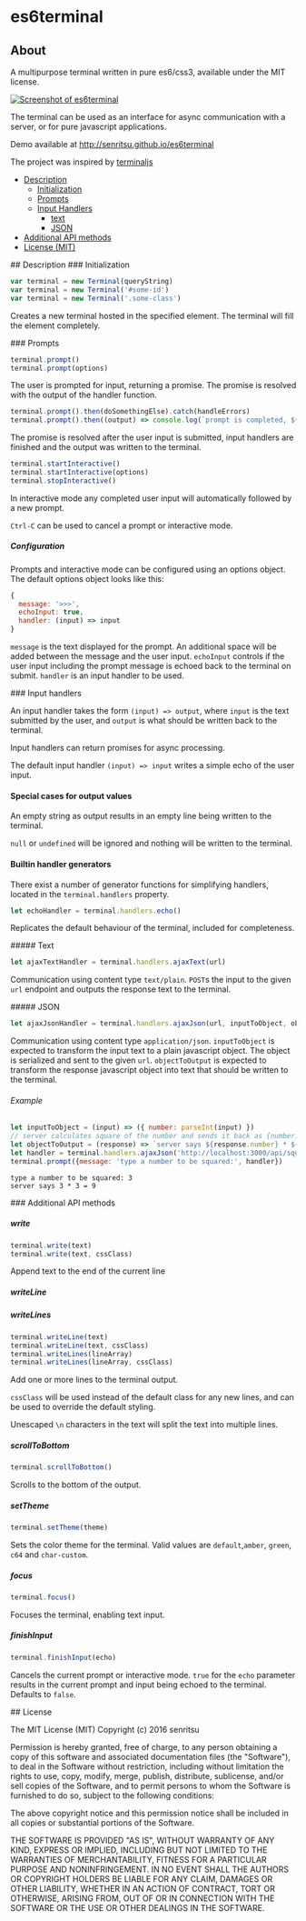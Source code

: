 # es6terminal

## About

A multipurpose terminal written in pure es6/css3, available under the MIT license.

[![Screenshot of es6terminal](https://senritsu.github.io/es6terminal/images/screenshot_01.png)](http://senritsu.github.io/es6terminal)

The terminal can be used as an interface for async communication with a server, or for pure javascript applications.

Demo available at http://senritsu.github.io/es6terminal

The project was inspired by [terminaljs](https://github.com/eosterberg/terminaljs)

- [Description](#desc)
  - [Initialization](#init)
  - [Prompts](#prompts)
  - [Input Handlers](#handlers)
    - [text](#text)
    - [JSON](#json)
- [Additional API methods](#api)
- [License (MIT)](#license)

<a name="desc"/>
## Description

<a name="init"/>
### Initialization

```javascript
var terminal = new Terminal(queryString)
var terminal = new Terminal('#some-id')
var terminal = new Terminal('.some-class')
```

Creates a new terminal hosted in the specified element. The terminal will fill the element completely.

<a name="prompts"/>
### Prompts

```javascript
terminal.prompt()
terminal.prompt(options)
```
The user is prompted for input, returning a promise. The promise is resolved with the output of the handler function.

```javascript
terminal.prompt().then(doSomethingElse).catch(handleErrors)
terminal.prompt().then((output) => console.log(`prompt is completed, ${output} was written to the terminal.`))
```

The promise is resolved after the user input is submitted, input handlers are finished and the output was written to the terminal.

```javascript
terminal.startInteractive()
terminal.startInteractive(options)
terminal.stopInteractive()
```

In interactive mode any completed user input will automatically followed by a new prompt.

`Ctrl-C` can be used to cancel a prompt or interactive mode.

##### Configuration

Prompts and interactive mode can be configured using an options object. The default options object looks like this:

```javascript
{
  message: '>>>',
  echoInput: true,
  handler: (input) => input
}
```

`message` is the text displayed for the prompt. An additional space will be added between the message and the user input.
`echoInput` controls if the user input including the prompt message is echoed back to the terminal on submit.
`handler` is an input handler to be used.

<a name="handlers"/>
### Input handlers

An input handler takes the form `(input) => output`, where `input` is the text submitted by the user, and `output` is what should be written back to the terminal.

Input handlers can return promises for async processing.

The default input handler `(input) => input` writes a simple echo of the user input.

#### Special cases for output values

An empty string as output results in an empty line being written to the terminal. 

`null` or `undefined` will be ignored and nothing will be written to the terminal.

#### Builtin handler generators

There exist a number of generator functions for simplifying handlers, located in the `terminal.handlers` property.

```javascript
let echoHandler = terminal.handlers.echo()
```

Replicates the default behaviour of the terminal, included for completeness.

<a name="text"/>
##### Text

```javascript
let ajaxTextHandler = terminal.handlers.ajaxText(url)
```

Communication using content type `text/plain`. `POST`s the input to the given `url` endpoint and outputs the response text to the terminal.

<a name="json"/>
##### JSON

```javascript
let ajaxJsonHandler = terminal.handlers.ajaxJson(url, inputToObject, objectToOutput)
```

Communication using content type `application/json`. `inputToObject` is expected to transform the input text to a plain javascript object. The object is serialized and sent to the given `url`. `objectToOutput` is expected to transform the response javascript object into text that should be written to the terminal.

###### Example

```javascript
let inputToObject = (input) => ({ number: parseInt(input) })
// server calculates square of the number and sends it back as {number: x, square: y}
let objectToOutput = (response) => `server says ${response.number} * ${response.number} = ${response.squared}`
let handler = terminal.handlers.ajaxJson('http://localhost:3000/api/square', inputToObject, objectToOutput)
terminal.prompt({message: 'type a number to be squared:', handler})
```

```
type a number to be squared: 3
server says 3 * 3 = 9
```

<a name="api"/>
### Additional API methods

##### write

```javascript
terminal.write(text)
terminal.write(text, cssClass)
```

Append text to the end of the current line

##### writeLine
##### writeLines

```javascript
terminal.writeLine(text)
terminal.writeLine(text, cssClass)
terminal.writeLines(lineArray)
terminal.writeLines(lineArray, cssClass)
```

Add one or more lines to the terminal output.

`cssClass` will be used instead of the default class for any new lines, and can be used to override the default styling.

Unescaped `\n` characters in the text will split the text into multiple lines.

##### scrollToBottom

```javascript
terminal.scrollToBottom()
```

Scrolls to the bottom of the output.

##### setTheme

```javascript
terminal.setTheme(theme)
```

Sets the color theme for the terminal. Valid values are `default`,`amber`, `green`, `c64` and `char-custom`.

##### focus

```javascript
terminal.focus()
```

Focuses the terminal, enabling text input.

##### finishInput

```javascript
terminal.finishInput(echo)
```

Cancels the current prompt or interactive mode. `true` for the `echo` parameter results in the current prompt and input being echoed to the terminal. Defaults to `false`.

<a name="license"/>
## License

The MIT License (MIT)
Copyright (c) 2016 senritsu

Permission is hereby granted, free of charge, to any person obtaining a copy of this software and associated documentation files (the "Software"), to deal in the Software without restriction, including without limitation the rights to use, copy, modify, merge, publish, distribute, sublicense, and/or sell copies of the Software, and to permit persons to whom the Software is furnished to do so, subject to the following conditions:

The above copyright notice and this permission notice shall be included in all copies or substantial portions of the Software.

THE SOFTWARE IS PROVIDED "AS IS", WITHOUT WARRANTY OF ANY KIND, EXPRESS OR IMPLIED, INCLUDING BUT NOT LIMITED TO THE WARRANTIES OF MERCHANTABILITY, FITNESS FOR A PARTICULAR PURPOSE AND NONINFRINGEMENT. IN NO EVENT SHALL THE AUTHORS OR COPYRIGHT HOLDERS BE LIABLE FOR ANY CLAIM, DAMAGES OR OTHER LIABILITY, WHETHER IN AN ACTION OF CONTRACT, TORT OR OTHERWISE, ARISING FROM, OUT OF OR IN CONNECTION WITH THE SOFTWARE OR THE USE OR OTHER DEALINGS IN THE SOFTWARE.

